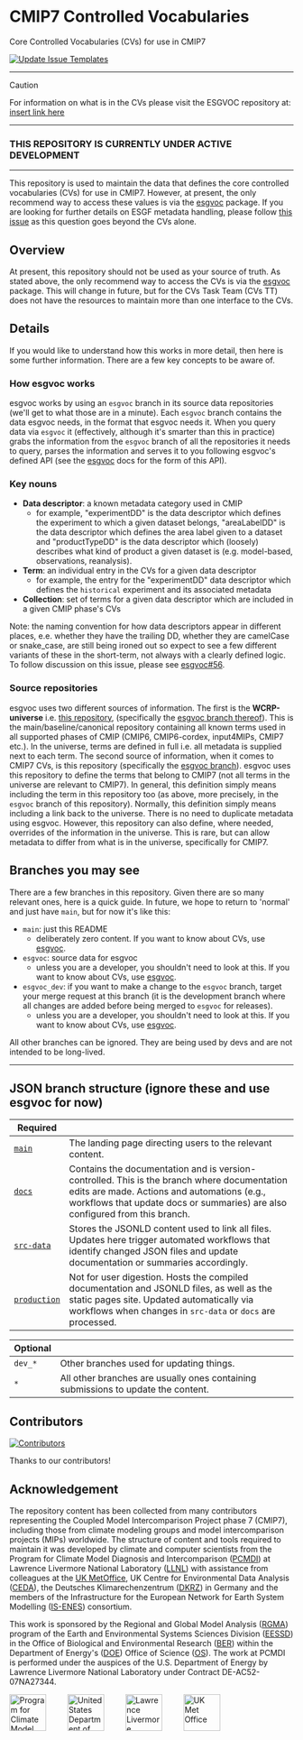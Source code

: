 # CMIP7 Controlled Vocabularies
Core Controlled Vocabularies (CVs) for use in CMIP7

[![Update Issue Templates](https://github.com/WCRP-CMIP/CMIP7-CVs/actions/workflows/issue-templates.yml/badge.svg)](https://github.com/WCRP-CMIP/CMIP7-CVs/actions/workflows/issue-templates.yml)

-------

> [!CAUTION]
> For information on what is in the CVs please visit the ESGVOC repository at: [insert link here]()

--------

### THIS REPOSITORY IS CURRENTLY UNDER ACTIVE DEVELOPMENT

--------

This repository is used to maintain the data that defines
the core controlled vocabularies (CVs) for use in CMIP7.
However, at present, the only recommend way to access these values
is via the [esgvoc](https://esgf.github.io/esgf-vocab/) package.
If you are looking for further details on ESGF metadata handling,
please follow [this issue](https://github.com/WCRP-CMIP/cmip7-guidance/issues/35)
as this question goes beyond the CVs alone.

## Overview

At present, this repository should not be used as your source of truth.
As stated above, the only recommend way to access the CVs
is via the [esgvoc](https://esgf.github.io/esgf-vocab/) package.
This will change in future, but for the CVs Task Team (CVs TT)
does not have the resources to maintain more than one interface to the CVs.

## Details

If you would like to understand how this works in more detail,
then here is some further information.
There are a few key concepts to be aware of.

### How esgvoc works

esgvoc works by using an `esgvoc` branch in its source data repositories
(we'll get to what those are in a minute).
Each `esgvoc` branch contains the data esgvoc needs,
in the format that esgvoc needs it.
When you query data via `esgvoc` it
(effectively, although it's smarter than this in practice)
grabs the information from the `esgvoc` branch of all the repositories it needs to query,
parses the information and serves it to you following esgvoc's defined API
(see the [esgvoc](https://esgf.github.io/esgf-vocab/) docs for the form of this API).

### Key nouns

- **Data descriptor**: a known metadata category used in CMIP
    - for example,
      "experimentDD" is the data descriptor
      which defines the experiment to which a given dataset belongs,
      "areaLabelDD" is the data descriptor
      which defines the area label given to a dataset
      and "productTypeDD" is the data descriptor
      which (loosely) describes what kind of product a given dataset is
      (e.g. model-based, observations, reanalysis).
- **Term**: an individual entry in the CVs for a given data descriptor
    - for example, the entry for the "experimentDD" data descriptor
      which defines the `historical` experiment and its associated metadata
- **Collection**: set of terms for a given data descriptor
  which are included in a given CMIP phase's CVs

Note: the naming convention for how data descriptors appear in different places,
e.e. whether they have the trailing DD, whether they are camelCase or snake_case,
are still being ironed out so expect to see a few different variants of these in the short-term,
not always with a clearly defined logic.
To follow discussion on this issue,
please see [esgvoc#56](https://github.com/ESGF/esgf-vocab/issues/56).

### Source repositories

esgvoc uses two different sources of information.
The first is the **WCRP-universe** i.e. [this repository](https://github.com/WCRP-CMIP/WCRP-universe),
(specifically the [esgvoc branch thereof](https://github.com/WCRP-CMIP/WCRP-universe/tree/esgvoc)).
This is the main/baseline/canonical repository containing all known terms used in all supported phases of CMIP
(CMIP6, CMIP6-cordex, input4MIPs, CMIP7 etc.).
In the universe, terms are defined in full i.e. all metadata is supplied next to each term.
The second source of information, when it comes to CMIP7 CVs, is this repository
(specifically the [esgvoc branch](https://github.com/WCRP-CMIP/CMIP7-CVs/tree/esgvoc)).
esgvoc uses this repository to define the terms that belong to CMIP7
(not all terms in the universe are relevant to CMIP7).
In general, this definition simply means including the term in this repository too
(as above, more precisely, in the `esgvoc` branch of this repository).
Normally, this definition simply means including a link back to the universe.
There is no need to duplicate metadata using esgvoc.
However, this repository can also define, where needed, overrides of the information in the universe.
This is rare, but can allow metadata to differ from what is in the universe, specifically for CMIP7.

## Branches you may see

There are a few branches in this repository.
Given there are so many relevant ones, here is a quick guide.
In future, we hope to return to 'normal' and just have `main`,
but for now it's like this:

- `main`: just this README
    - deliberately zero content.
      If you want to know about CVs,
      use [esgvoc](https://esgf.github.io/esgf-vocab/).
- `esgvoc`: source data for esgvoc
    - unless you are a developer, you shouldn't need to look at this.
      If you want to know about CVs,
      use [esgvoc](https://esgf.github.io/esgf-vocab/).
- `esgvoc_dev`: if you want to make a change to the `esgvoc` branch,
  target your merge request at this branch
  (it is the development branch where all changes are added
  before being merged to `esgvoc` for releases).
    - unless you are a developer, you shouldn't need to look at this.
      If you want to know about CVs,
      use [esgvoc](https://esgf.github.io/esgf-vocab/).



All other branches can be ignored.
They are being used by devs and are not intended to be long-lived.


-------------------


## JSON branch structure (ignore these and use esgvoc for now)

| Required |  |
|--------|-------------|
| [`main`](https://github.com/WCRP-CMIP/CMIP7-CVs/tree/main) | The landing page directing users to the relevant content. |
| [`docs`](https://github.com/WCRP-CMIP/CMIP7-CVs/tree/docs) | Contains the documentation and is version-controlled. This is the branch where documentation edits are made. Actions and automations (e.g., workflows that update docs or summaries) are also configured from this branch. |
| [`src-data`](https://github.com/WCRP-CMIP/CMIP7-CVs/tree/src-data) | Stores the JSONLD content used to link all files. Updates here trigger automated workflows that identify changed JSON files and update documentation or summaries accordingly. |
| [`production`](https://github.com/WCRP-CMIP/CMIP7-CVs/tree/production) | Not for user digestion. Hosts the compiled documentation and JSONLD files, as well as the static pages site. Updated automatically via workflows when changes in `src-data` or `docs` are processed. |



| Optional |  |
|--------|-------------|
| `dev_*` | Other branches used for updating things. |
| `*` | All other branches are usually ones containing submissions to update the content. |






## Contributors

[![Contributors](https://contrib.rocks/image?repo=WCRP-CMIP/CMIP7-CVs)](https://github.com/WCRP-CMIP/CMIP7-CVs/graphs/contributors)

Thanks to our contributors!

## Acknowledgement

The repository content has been collected from many contributors representing the Coupled Model Intercomparison Project phase 7 (CMIP7), including those from climate modeling groups and model intercomparison projects (MIPs) worldwide. The structure of content and tools required to maintain it was developed by climate and computer scientists from the Program for Climate Model Diagnosis and Intercomparison ([PCMDI](https://pcmdi.llnl.gov/)) at Lawrence Livermore National Laboratory ([LLNL](https://www.llnl.gov/)) with assistance from colleagues at the [UK MetOffice](https://www.metoffice.gov.uk/), UK Centre for Environmental Data Analysis ([CEDA](https://www.ceda.ac.uk/)), the Deutsches Klimarechenzentrum ([DKRZ](https://www.dkrz.de/en/)) in Germany and the members of the Infrastructure for the European Network for Earth System Modelling ([IS-ENES](https://is.enes.org/)) consortium.

This work is sponsored by the Regional and Global Model Analysis ([RGMA](https://climatemodeling.science.energy.gov/program/regional-global-model-analysis)) program of the Earth and Environmental Systems Sciences Division ([EESSD](https://science.osti.gov/ber/Research/eessd)) in the Office of Biological and Environmental Research ([BER](https://science.osti.gov/ber)) within the Department of Energy's ([DOE](https://www.energy.gov/)) Office of Science ([OS](https://science.osti.gov/)). The work at PCMDI is performed under the auspices of the U.S. Department of Energy by Lawrence Livermore National Laboratory under Contract DE-AC52-07NA27344.

<p>
    <img src="https://pcmdi.github.io/assets/PCMDI/100px-PCMDI-Logo-NoText-square-png8.png"
         width="65"
         style="margin-right: 30px"
         title="Program for Climate Model Diagnosis and Intercomparison"
         alt="Program for Climate Model Diagnosis and Intercomparison"
    >&nbsp;
    <img src="https://pcmdi.github.io/assets/DOE/480px-DOE_Seal_Color.png"
         width="65"
         style="margin-right: 30px"
         title="United States Department of Energy"
         alt="United States Department of Energy"
    >&nbsp;
    <img src="https://pcmdi.github.io/assets/LLNL/212px-LLNLiconPMS286-WHITEBACKGROUND.png"
         width="65"
         style="margin-right: 30px"
         title="Lawrence Livermore National Laboratory"
         alt="Lawrence Livermore National Laboratory"
    >&nbsp;
    <img src="https://pcmdi.github.io/assets/MetOffice/100px-Met_Office_LogoBLACK.png"
         width="65"
         style="margin-right: 30px"
         title="UK Met Office"
         alt="UK Met Office"
    >
</p>
